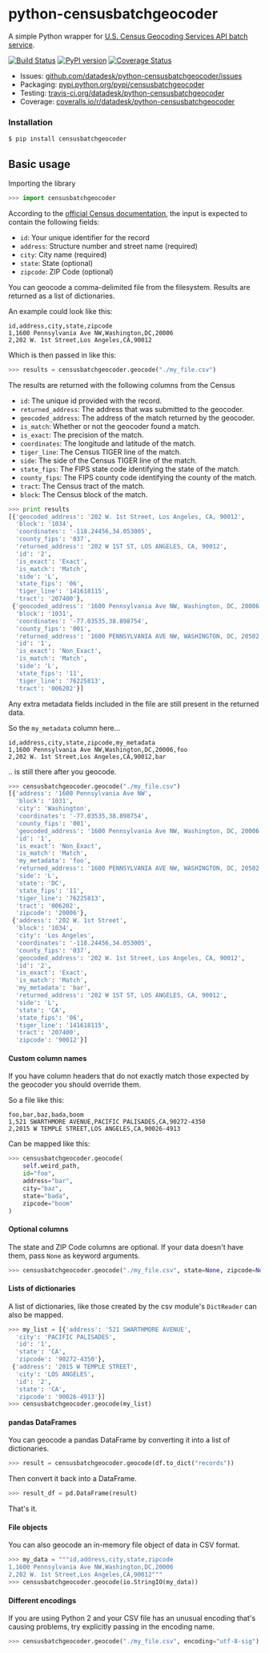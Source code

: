# python-censusbatchgeocoder

A simple Python wrapper for [U.S. Census Geocoding Services API batch service](https://www.documentcloud.org/documents/3894452-Census-Geocoding-Services-API.html).

[![Build Status](https://travis-ci.org/datadesk/python-censusbatchgeocoder.png?branch=master)](https://travis-ci.org/datadesk/python-censusbatchgeocoder)
[![PyPI version](https://badge.fury.io/py/censusbatchgeocoder.png)](http://badge.fury.io/py/censusbatchgeocoder)
[![Coverage Status](https://coveralls.io/repos/datadesk/python-censusbatchgeocoder/badge.png?branch=master)](https://coveralls.io/r/datadesk/python-censusbatchgeocoder?branch=master)

* Issues: [github.com/datadesk/python-censusbatchgeocoder/issues](https://github.com/datadesk/python-censusbatchgeocoder/issues)
* Packaging: [pypi.python.org/pypi/censusbatchgeocoder](https://pypi.python.org/pypi/censusbatchgeocoder)
* Testing: [travis-ci.org/datadesk/python-censusbatchgeocoder](https://travis-ci.org/datadesk/python-censusbatchgeocoder)
* Coverage: [coveralls.io/r/datadesk/python-censusbatchgeocoder](https://coveralls.io/r/datadesk/python-censusbatchgeocoder)

### Installation

```bash
$ pip install censusbatchgeocoder
```

## Basic usage

Importing the library

```python
>>> import censusbatchgeocoder
```

According to the [official Census documentation](https://www.documentcloud.org/documents/3894452-Census-Geocoding-Services-API.html), the input is expected to contain the following fields:

* ``id``: Your unique identifier for the record
* ``address``: Structure number and street name (required)
* ``city``: City name (required)
* ``state``: State (optional)
* ``zipcode``: ZIP Code (optional)

You can geocode a comma-delimited file from the filesystem. Results are returned as a list of dictionaries.

An example could look like this:

```text
id,address,city,state,zipcode
1,1600 Pennsylvania Ave NW,Washington,DC,20006
2,202 W. 1st Street,Los Angeles,CA,90012
```

Which is then passed in like this:

```python
>>> results = censusbatchgeocoder.geocode("./my_file.csv")
```

The results are returned with the following columns from the Census

* ``id``: The unique id provided with the record.
* ``returned_address``: The address that was submitted to the geocoder.
* ``geocoded_address``: The address of the match returned by the geocoder.
* ``is_match``: Whether or not the geocoder found a match.
* ``is_exact``: The precision of the match.
* ``coordinates``: The longitude and latitude of the match.
* ``tiger_line``: The Census TIGER line of the match.
* ``side``: The side of the Census TIGER line of the match.
* ``state_fips``: The FIPS state code identifying the state of the match.
* ``county_fips``: The FIPS county code identifying the county of the match.
* ``tract``: The Census tract of the match.
* ``block``: The Census block of the match.

```python
>>> print results
[{'geocoded_address': '202 W. 1st Street, Los Angeles, CA, 90012',
  'block': '1034',
  'coordinates': '-118.24456,34.053005',
  'county_fips': '037',
  'returned_address': '202 W 1ST ST, LOS ANGELES, CA, 90012',
  'id': '2',
  'is_exact': 'Exact',
  'is_match': 'Match',
  'side': 'L',
  'state_fips': '06',
  'tiger_line': '141618115',
  'tract': '207400'},
 {'geocoded_address': '1600 Pennsylvania Ave NW, Washington, DC, 20006',
  'block': '1031',
  'coordinates': '-77.03535,38.898754',
  'county_fips': '001',
  'returned_address': '1600 PENNSYLVANIA AVE NW, WASHINGTON, DC, 20502',
  'id': '1',
  'is_exact': 'Non_Exact',
  'is_match': 'Match',
  'side': 'L',
  'state_fips': '11',
  'tiger_line': '76225813',
  'tract': '006202'}]
```

Any extra metadata fields included in the file are still present in the returned data.

So the ``my_metadata`` column here...

```text
id,address,city,state,zipcode,my_metadata
1,1600 Pennsylvania Ave NW,Washington,DC,20006,foo
2,202 W. 1st Street,Los Angeles,CA,90012,bar
```

.. is still there after you geocode.

```python
>>> censusbatchgeocoder.geocode("./my_file.csv")
[{'address': '1600 Pennsylvania Ave NW',
  'block': '1031',
  'city': 'Washington',
  'coordinates': '-77.03535,38.898754',
  'county_fips': '001',
  'geocoded_address': '1600 Pennsylvania Ave NW, Washington, DC, 20006',
  'id': '1',
  'is_exact': 'Non_Exact',
  'is_match': 'Match',
  'my_metadata': 'foo',
  'returned_address': '1600 PENNSYLVANIA AVE NW, WASHINGTON, DC, 20502',
  'side': 'L',
  'state': 'DC',
  'state_fips': '11',
  'tiger_line': '76225813',
  'tract': '006202',
  'zipcode': '20006'},
 {'address': '202 W. 1st Street',
  'block': '1034',
  'city': 'Los Angeles',
  'coordinates': '-118.24456,34.053005',
  'county_fips': '037',
  'geocoded_address': '202 W. 1st Street, Los Angeles, CA, 90012',
  'id': '2',
  'is_exact': 'Exact',
  'is_match': 'Match',
  'my_metadata': 'bar',
  'returned_address': '202 W 1ST ST, LOS ANGELES, CA, 90012',
  'side': 'L',
  'state': 'CA',
  'state_fips': '06',
  'tiger_line': '141618115',
  'tract': '207400',
  'zipcode': '90012'}]
```

#### Custom column names

If you have column headers that do not exactly match those expected by the geocoder you should override them.

So a file like this:

```text
foo,bar,baz,bada,boom
1,521 SWARTHMORE AVENUE,PACIFIC PALISADES,CA,90272-4350
2,2015 W TEMPLE STREET,LOS ANGELES,CA,90026-4913
```

Can be mapped like this:

```python
>>> censusbatchgeocoder.geocode(
    self.weird_path,
    id="foo",
    address="bar",
    city="baz",
    state="bada",
    zipcode="boom"
)
```

#### Optional columns

The state and ZIP Code columns are optional. If your data doesn't have them, pass ``None`` as keyword arguments.

```python
>>> censusbatchgeocoder.geocode("./my_file.csv", state=None, zipcode=None)
```

#### Lists of dictionaries

A list of dictionaries, like those created by the csv module's ``DictReader`` can also be mapped.

```python
>>> my_list = [{'address': '521 SWARTHMORE AVENUE',
  'city': 'PACIFIC PALISADES',
  'id': '1',
  'state': 'CA',
  'zipcode': '90272-4350'},
 {'address': '2015 W TEMPLE STREET',
  'city': 'LOS ANGELES',
  'id': '2',
  'state': 'CA',
  'zipcode': '90026-4913'}]
>>> censusbatchgeocoder.geocode(my_list)
```

#### pandas DataFrames

You can geocode a pandas DataFrame by converting it into a list of dictionaries.

```python
>>> result = censusbatchgeocoder.geocode(df.to_dict("records"))
```

Then convert it back into a DataFrame.

```python
>>> result_df = pd.DataFrame(result)
```

That's it.

#### File objects

You can also geocode an in-memory file object of data in CSV format.

```python
>>> my_data = """id,address,city,state,zipcode
1,1600 Pennsylvania Ave NW,Washington,DC,20006
2,202 W. 1st Street,Los Angeles,CA,90012"""
>>> censusbatchgeocoder.geocode(io.StringIO(my_data))
```

#### Different encodings

If you are using Python 2 and your CSV file has an unusual encoding that's causing problems, try explicitly passing in the encoding name.

```python
>>> censusbatchgeocoder.geocode("./my_file.csv", encoding="utf-8-sig")
```
